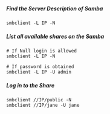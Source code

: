 ##### Find the Server Description of Samba
```
smbclient -L IP -N
```

##### List all available shares on the Samba
```
# If Null login is allowed
smbclient -L IP -N

# If password is obtained
smbclient -L IP -U admin
```

##### Log in to the Share
```
smbclient //IP/public -N
smbclient //IP/jane -U jane
```